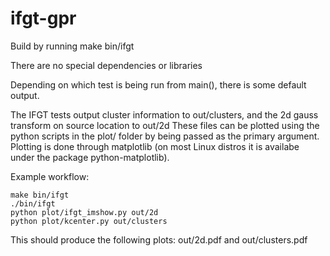 ifgt-gpr
========

Build by running make bin/ifgt 

There are no special dependencies or libraries

Depending on which test is being run from main(), there is some default output. 

The IFGT tests output cluster information to out/clusters, and the 2d gauss transform on source location to out/2d
These files can be plotted using the python scripts in the plot/ folder by being passed as the primary argument. 
Plotting is done through matplotlib (on most Linux distros it is availabe under the package python-matplotlib).

Example workflow:
```
make bin/ifgt
./bin/ifgt
python plot/ifgt_imshow.py out/2d
python plot/kcenter.py out/clusters
```
This should produce the following plots: out/2d.pdf and out/clusters.pdf 
